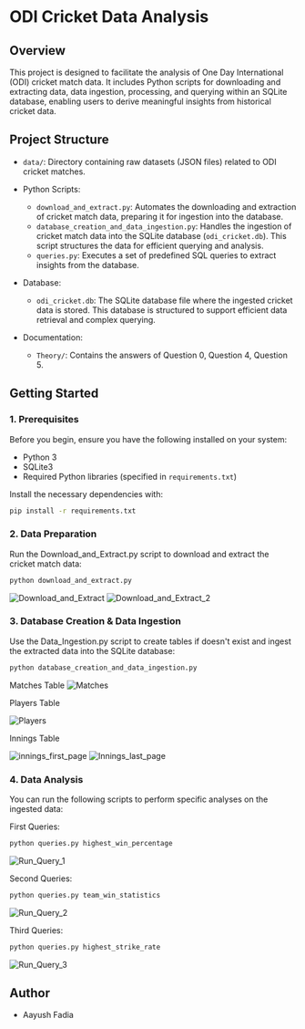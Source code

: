 # ODI Cricket Data Analysis

## Overview

This project is designed to facilitate the analysis of One Day International (ODI) cricket match data. It includes Python scripts for downloading and extracting data, data ingestion, processing, and querying within an SQLite database, enabling users to derive meaningful insights from historical cricket data.

## Project Structure
  
- `data/`: Directory containing raw datasets (JSON files) related to ODI cricket matches.
 
- Python Scripts:
  - `download_and_extract.py`: Automates the downloading and extraction of cricket match data, preparing it for ingestion into the database.
  - `database_creation_and_data_ingestion.py`: Handles the ingestion of cricket match data into the SQLite database (`odi_cricket.db`). This script structures the data for efficient querying and analysis.
  - `queries.py`: Executes a set of predefined SQL queries to extract insights from the database.

- Database:
  - `odi_cricket.db`: The SQLite database file where the ingested cricket data is stored. This database is structured to support efficient data retrieval and complex querying.

- Documentation:
  - `Theory/`: Contains the answers of Question 0, Question 4, Question 5.

## Getting Started 

### 1. Prerequisites

Before you begin, ensure you have the following installed on your system:
- Python 3
- SQLite3
- Required Python libraries (specified in `requirements.txt`)

Install the necessary dependencies with:
```bash
pip install -r requirements.txt
```

### 2. Data Preparation

Run the Download_and_Extract.py script to download and extract the cricket match data:
```bash
python download_and_extract.py
```
![Download_and_Extract](Images/Download_and_Extract.png)
![Download_and_Extract_2](Images/Download_and_Extract_2.png)

### 3. Database Creation & Data Ingestion

Use the Data_Ingestion.py script to create tables if doesn't exist and ingest the extracted data into the SQLite database:
```bash
python database_creation_and_data_ingestion.py
```
Matches Table
![Matches](Images/Matches.png)

Players Table

![Players](Images/Players.png)

Innings Table

![innings_first_page](Images/innings_first_page.png)
![Innings_last_page](Images/Innings_last_page.png)

### 4. Data Analysis

You can run the following scripts to perform specific analyses on the ingested data:

First Queries:
```bash
python queries.py highest_win_percentage
```
![Run_Query_1](Images/Query-1.png)

Second Queries:
```bash
python queries.py team_win_statistics
```
![Run_Query_2](Images/Query-2.png)

Third Queries:
```bash
python queries.py highest_strike_rate 
```
![Run_Query_3](Images/Query-3.png)


## Author
- Aayush Fadia
